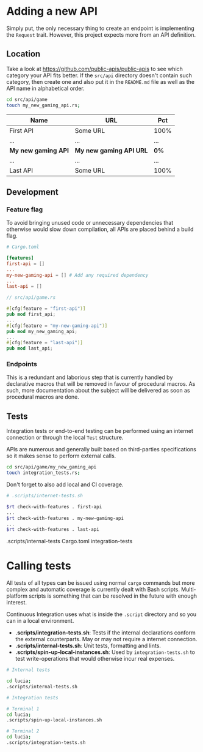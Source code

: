 # Adding a new API

Simply put, the only necessary thing to create an endpoint is implementing the `Request` trait. However, this project expects more from an API definition.

## Location

Take a look at https://github.com/public-apis/public-apis to see which category your API fits better. If the `src/api` directory doesn't contain such category, then create one and also put it in the `README.md` file as well as the API name in alphabetical order.

```bash
cd src/api/game
touch my_new_gaming_api.rs;
```

Name | URL  | Pct |
|---|---|---|
| First API | Some URL | 100% |
| ... | ... | ... |
| **My new gaming API** | **My new gaming API URL** | **0%** |
| ... | ... | ... |
| Last API | Some URL | 100% |

## Development

### Feature flag

To avoid bringing unused code or unnecessary dependencies that otherwise would slow down compilation, all APIs are placed behind a build flag.

```toml
# Cargo.toml

[features]
first-api = []
...
my-new-gaming-api = [] # Add any required dependency
...
last-api = []
```

```rust
// src/api/game.rs

#[cfg(feature = "first-api")]
pub mod first_api;
...
#[cfg(feature = "my-new-gaming-api")]
pub mod my_new_gaming_api;
...
#[cfg(feature = "last-api")]
pub mod last_api;
```

### Endpoints

This is a redundant and laborious step that is currently handled by declarative macros that will be removed in favour of procedural macros. As such, more documentation about the subject will be delivered as soon as procedural macros are done.

## Tests

Integration tests or end-to-end testing can be performed using an internet connection or through the local `Test` structure.

APIs are numerous and generally built based on third-parties specifications so it makes sense to perform external calls.

```bash
cd src/api/game/my_new_gaming_api
touch integration_tests.rs;
```

Don't forget to also add local and CI coverage.

```bash
# .scripts/internet-tests.sh

$rt check-with-features . first-api
...
$rt check-with-features . my-new-gaming-api
...
$rt check-with-features . last-api
```

.scripts/internal-tests
Cargo.toml
integration-tests


# Calling tests

All tests of all types can be issued using normal `cargo` commands but more complex and automatic coverage is currently dealt with Bash scripts. Multi-platform scripts is something that can be resolved in the future with enough interest.

Continuous Integration uses what is inside the `.script` directory and so you can in a local environment.

* **.scripts/integration-tests.sh**: Tests if the internal declarations conform the external counterparts. May or may not require a internet connection.
* **.scripts/internal-tests.sh**: Unit tests, formatting and lints.
* **.scripts/spin-up-local-instances.sh**: Used by `integration-tests.sh` to test write-operations that would otherwise incur real expenses.

```bash
# Internal tests

cd lucia;
.scripts/internal-tests.sh
```

```bash
# Integration tests

# Terminal 1
cd lucia;
.scripts/spin-up-local-instances.sh

# Terminal 2
cd lucia;
.scripts/integration-tests.sh
```
